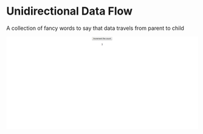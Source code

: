 # Unidirectional Data Flow 

A collection of fancy words to say that data travels from parent to child

![(unidirectional data flow screenshot example)](../assets/unidirectional.png)